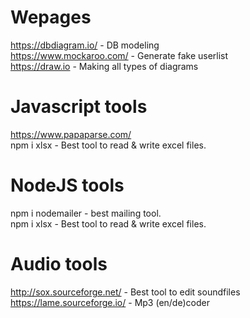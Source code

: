 
# Wepages
https://dbdiagram.io/ - DB modeling  
https://www.mockaroo.com/ - Generate fake userlist  
https://draw.io - Making all types of diagrams  

# Javascript tools
https://www.papaparse.com/  
npm i xlsx - Best tool to read & write excel files.  

# NodeJS tools
npm i nodemailer - best mailing tool.  
npm i xlsx - Best tool to read & write excel files.  

# Audio tools
http://sox.sourceforge.net/ - Best tool to edit soundfiles  
https://lame.sourceforge.io/ - Mp3 (en/de)coder  

